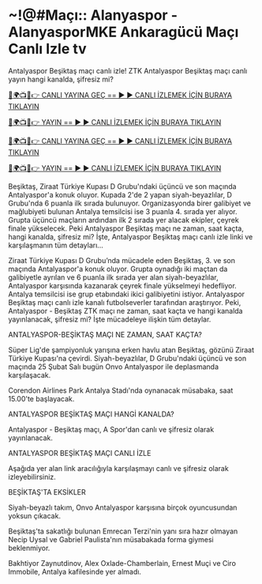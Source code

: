 # ~!@#Maçı:: Alanyaspor - AlanyasporMKE Ankaragücü Maçı Canlı Izle tv #

Antalyaspor Beşiktaş maçı canlı izle! ZTK Antalyaspor Beşiktaş maçı canlı yayın hangi kanalda, şifresiz mi?

[🔴🌍📺📱👉 CANLI YAYINA GEÇ == ► ► CANLI İZLEMEK İÇİN BURAYA TIKLAYIN](https://t.co/mXmll5gaHf)

[🔴🌍📺📱👉 YAYIN == ► ► CANLI İZLEMEK İÇİN BURAYA TIKLAYIN](https://t.co/mXmll5gaHf)

[🔴🌍📺📱👉 CANLI YAYINA GEÇ == ► ► CANLI İZLEMEK İÇİN BURAYA TIKLAYIN](https://t.co/mXmll5gaHf)

[🔴🌍📺📱👉 YAYIN == ► ► CANLI İZLEMEK İÇİN BURAYA TIKLAYIN](https://t.co/mXmll5gaHf)

Beşiktaş, Ziraat Türkiye Kupası D Grubu'ndaki üçüncü ve son maçında Antalyaspor'a konuk oluyor. Kupada 2'de 2 yapan siyah-beyazlılar, D Grubu'nda 6 puanla ilk sırada bulunuyor. Organizasyonda birer galibiyet ve mağlubiyeti bulunan Antalya temsilcisi ise 3 puanla 4. sırada yer alıyor. Grupta üçüncü maçların ardından ilk 2 sırada yer alacak ekipler, çeyrek finale yükselecek. Peki Antalyaspor Beşiktaş maçı ne zaman, saat kaçta, hangi kanalda, şifresiz mi? İşte, Antalyaspor Beşiktaş maçı canlı izle linki ve karşılaşmanın tüm detayları…

Ziraat Türkiye Kupası D Grubu’nda mücadele eden Beşiktaş, 3. ve son maçında Antalyaspor'a konuk oluyor. Grupta oynadığı iki maçtan da galibiyetle ayrılan ve 6 puanla ilk sırada yer alan siyah-beyazlılar, Antalyaspor karşısında kazanarak çeyrek finale yükselmeyi hedefliyor. Antalya temsilcisi ise grup etabındaki ikici galibiyetini istiyor. Antalyaspor Beşiktaş maçı canlı izle kanalı futbolseverler tarafından araştırıyor. Peki, Antalyaspor - Beşiktaş ZTK maçı ne zaman, saat kaçta ve hangi kanalda yayınlanacak, şifresiz mi? İşte mücadeleye ilişkin tüm detaylar.

ANTALYASPOR-BEŞİKTAŞ MAÇI NE ZAMAN, SAAT KAÇTA?

Süper Lig'de şampiyonluk yarışına erken havlu atan Beşiktaş, gözünü Ziraat Türkiye Kupası'na çevirdi. Siyah-beyazlılar, D Grubu'ndaki üçüncü ve son maçında 25 Şubat Salı bugün Onvo Antalyaspor ile deplasmanda karşılaşacak.

Corendon Airlines Park Antalya Stadı'nda oynanacak müsabaka, saat 15.00'te başlayacak.

ANTALYASPOR BEŞİKTAŞ MAÇI HANGİ KANALDA?

Antalyaspor - Beşiktaş maçı, A Spor'dan canlı ve şifresiz olarak yayınlanacak.

ANTALYASPOR BEŞİKTAŞ MAÇI CANLI İZLE

Aşağıda yer alan link aracılığıyla karşılaşmayı canlı ve şifresiz olarak izleyebilirsiniz.

BEŞİKTAŞ'TA EKSİKLER

Siyah-beyazlı takım, Onvo Antalyaspor karşısına birçok oyuncusundan yoksun çıkacak.

Beşiktaş'ta sakatlığı bulunan Emrecan Terzi'nin yanı sıra hazır olmayan Necip Uysal ve Gabriel Paulista'nın müsabakada forma giymesi beklenmiyor.

Bakhtiyor Zaynutdinov, Alex Oxlade-Chamberlain, Ernest Muçi ve Ciro Immobile, Antalya kafilesinde yer almadı.
